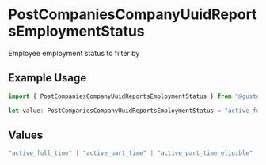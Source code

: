 # PostCompaniesCompanyUuidReportsEmploymentStatus

Employee employment status to filter by

## Example Usage

```typescript
import { PostCompaniesCompanyUuidReportsEmploymentStatus } from "@gusto/embedded-api/models/operations";

let value: PostCompaniesCompanyUuidReportsEmploymentStatus = "active_full_time";
```

## Values

```typescript
"active_full_time" | "active_part_time" | "active_part_time_eligible" | "active_variable" | "active_seasonal" | "active" | "dismissed"
```